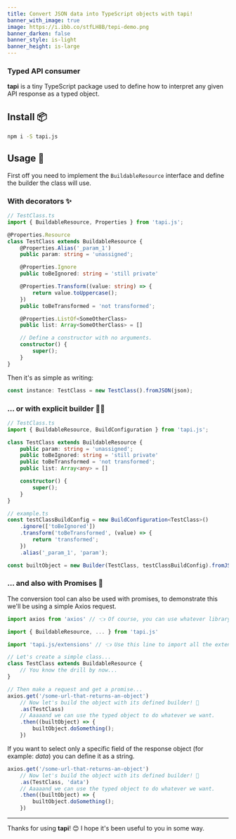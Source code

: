 ```yaml
---
title: Convert JSON data into TypeScript objects with tapi!
banner_with_image: true
image: https://i.ibb.co/stfLH8B/tepi-demo.png
banner_darken: false
banner_style: is-light
banner_height: is-large
---
```


### **Typed** API consumer

**tapi** is a tiny TypeScript package used to define how to interpret any given API response as a typed object.

## Install 📦
```bash
npm i -S tapi.js
```

## Usage 🚀

First off you need to implement the `BuildableResource` interface and define the builder the class will use.

### With decorators ✨

```typescript
// TestClass.ts
import { BuildableResource, Properties } from 'tapi.js';

@Properties.Resource
class TestClass extends BuildableResource {
	@Properties.Alias('_param_1')
	public param: string = 'unassigned';

	@Properties.Ignore
	public toBeIgnored: string = 'still private'

	@Properties.Transform((value: string) => {
		return value.toUppercase();
	})
	public toBeTransformed = 'not transformed';

	@Properties.ListOf<SomeOtherClass>
	public list: Array<SomeOtherClass> = []

	// Define a constructor with no arguments.
	constructor() {
		super();
	}
}
```

Then it's as simple as writing:
```typescript
const instance: TestClass = new TestClass().fromJSON(json);
```

### ... or with explicit builder 👷‍♂️

```typescript
// TestClass.ts
import { BuildableResource, BuildConfiguration } from 'tapi.js';

class TestClass extends BuildableResource {
	public param: string = 'unassigned';
	public toBeIgnored: string = 'still private'
	public toBeTransformed = 'not transformed';
	public list: Array<any> = []

	constructor() {
		super();
	}
}

// example.ts
const testClassBuildConfig = new BuildConfiguration<TestClass>()
	.ignore(['toBeIgnored'])
	.transform('toBeTransformed', (value) => {
		return 'transformed';
	})
	.alias('_param_1', 'param');

const builtObject = new Builder(TestClass, testClassBuildConfig).fromJSON(json);
```

### ... and also with Promises 🤞

The conversion tool can also be used with promises, to demonstrate this we'll be using a simple Axios request.

```typescript
import axios from 'axios' // 👈 Of course, you can use whatever library you want

import { BuildableResource, ... } from 'tapi.js'

import 'tapi.js/extensions' // 👈 Use this line to import all the extended functionalities of core types

// Let's create a simple class...
class TestClass extends BuildableResource {
	// You know the drill by now...
}

// Then make a request and get a promise...
axios.get('/some-url-that-returns-an-object')
	// Now let's build the object with its defined builder! 🎉
	.as(TestClass)
	// Aaaaand we can use the typed object to do whatever we want.
	.then((builtObject) => {
		builtObject.doSomething();
	})
```

If you want to select only a specific field of the response object (for example: *data*) you can define it as a string.

```typescript
axios.get('/some-url-that-returns-an-object')
	// Now let's build the object with its defined builder! 🎉
	.as(TestClass, 'data')
	// Aaaaand we can use the typed object to do whatever we want.
	.then((builtObject) => {
		builtObject.doSomething();
	})
```

___

Thanks for using **tapi**! 😊 I hope it's been useful to you in some way.
